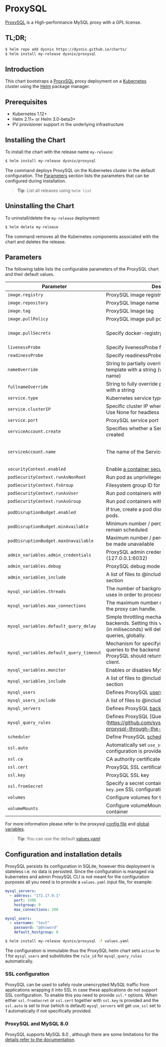 # ProxySQL

[ProxySQL](/https://www.proxysql.com/) is a High-performance MySQL proxy with a GPL license.

## TL;DR;

```bash
$ helm repo add dysnix https://dysnix.github.io/charts/
$ helm install my-release dysnix/proxysql
```

## Introduction

This chart bootstraps a [ProxySQL](https://hub.docker.com/r/proxysql/proxysql) proxy deployment on a [Kubernetes](http://kubernetes.io) cluster using the [Helm](https://helm.sh) package manager.

## Prerequisites

- Kubernetes 1.12+
- Helm 2.11+ or Helm 3.0-beta3+
- PV provisioner support in the underlying infrastructure

## Installing the Chart

To install the chart with the release name `my-release`:

```bash
$ helm install my-release dysnix/proxysql
```

The command deploys ProxySQL on the Kubernetes cluster in the default configuration. The [Parameters](#parameters) section lists the parameters that can be configured during installation.

> **Tip**: List all releases using `helm list`

## Uninstalling the Chart

To uninstall/delete the `my-release` deployment:

```bash
$ helm delete my-release
```

The command removes all the Kubernetes components associated with the chart and deletes the release.

## Parameters

The following table lists the configurable parameters of the ProxySQL chart and their default values.

| Parameter                                   | Description                                         | Default                                                           |
|---------------------------------------------|-----------------------------------------------------|-------------------------------------------------------------------|
| `image.registry`                            | ProxySQL image registry                              | `docker.io`                                                      |
| `image.repository`                          | ProxySQL Image name                                  | `proxysql/proxysql`                                              |
| `image.tag`                                 | ProxySQL Image tag                                   | `2.0.9`                                                          |
| `image.pullPolicy`                          | ProxySQL image pull policy                           | `IfNotPresent`                                                   |
| `image.pullSecrets`                         | Specify docker-registry secret names as an array    | `[]` (does not add image pull secrets to deployed pods)           |
| `livenessProbe`                             | Specify livenessProbe for ProxySQL container | `{}`                                                                     |
| `readinessProbe`                            | Specify readinessProbe for ProxySQL container | (see values.yaml)                                                       |
| `nameOverride`                              | String to partially override proxysql.fullname template with a string (will prepend the release name) | `nil`            |
| `fullnameOverride`                          | String to fully override proxysql.fullname template with a string                                     | `nil`            |
| `service.type`                              | Kubernetes service type                             | `ClusterIP`                                                       |
| `service.clusterIP`                         | Specific cluster IP when service type is cluster IP. Use None for headless service | `nil`                              |
| `service.port`                              | ProxySQL service port                               | `6033`                                                            |
| `serviceAccount.create`                     | Specifies whether a ServiceAccount should be created | `false`                                                          |
| `serviceAccount.name`                       | The name of the ServiceAccount to create            | Generated using the proxysql.fullname template                    |
| `securityContext.enabled`                   | Enable [a container security context](https://kubernetes.io/docs/tasks/configure-pod-container/security-context/#set-the-security-context-for-a-container)                      | `false`                                                            |
| `podSecurityContext.runAsNonRoot`           | Run pod as unprivileged user                       | `true`                                                             |
| `podSecurityContext.fsGroup`                | Filesystem group ID for the pod containers         | `999`                                                              |
| `podSecurityContext.runAsUser`              | Run pod containers with the specified user ID      | `999`                                                              |
| `podSecurityContext.runAsGroup`             | Run pod containers with the specified group ID     | `999`                                                              |
| `podDisruptionBudget.enabled`               | If true, create a pod disruption budget for master pods. | `false`                                                      |
| `podDisruptionBudget.minAvailable`          | Minimum number / percentage of pods that should remain scheduled | `1`                                                  |
| `podDisruptionBudget.maxUnavailable`        | Maximum number / percentage of pods that may be made unavailable | 
| `admin_variables.admin_credentials`         | ProxySQL admin credentials for the management (127.0.0.1:6032)  | `admin:admin`                                         |
| `admin_variables.debug`                     | ProxySQL debug mode                                | `false`                                                            |
| `admin_variables_include`                   | A list of files to @include in the `admin_variables` section | `[]`                                                     |
| `mysql_variables.threads`                   | The number of background threads that ProxySQL uses in order to process MySQL traffic. | `4`                            |
| `mysql_variables.max_connections`           | The maximum number of client connections that the proxy can handle. | `2048`                                            |
| `mysql_variables.default_query_delay`       | Simple throttling mechanism for queries to the backends. Setting this variable to a non-zero value (in miliseconds) will delay the execution of all queries, globally.                                     | `0`                                                |
| `mysql_variables.default_query_timeout`     | Mechanism for specifying the maximal duration of queries to the backend MySQL servers until ProxySQL should return an error to the MySQL client.                                                                 | `3600000` milliseconds                             |
| `mysql_variables.monitor`                   | Enables or disables MySQL Monitor module.           | `false`                                                           |
| `mysql_variables_include`                   | A list of files to @include in the `mysql_variables` section | `[]`                                                     |
| `mysql_users`                               | Defines ProxySQL [users configuration](https://github.com/sysown/proxysql/wiki/Users-configuration)         | `[]`      |
| `mysql_users_include`                       | A list of files to @include in the `mysql_users` section | `[]`                                                         |
| `mysql_servers`                             | Defines ProxySQL [backend servers configuration](https://github.com/sysown/proxysql/wiki/MySQL-Server-Configuration) | `[]`  |
| `mysql_query_rules`                         | Defines ProxySQL [Query Rules (routing)] (https://github.com/sysown/proxysql#configuring-proxysql-through-the-config-file) | `[]`  |
| `scheduler`                                 | Define ProxySQL [scheduler jobs](https://proxysql.com/documentation/scheduler/) | (see values.yaml)                      |
| `ssl.auto`                                  | Automatically set `use_ssl` to `1` when the SSL configuration is provided | `true`  |
| `ssl.ca`                                    | CA authority certificate to use | `""`  |
| `ssl.cert`                                  | ProxySQL SSL certificate | `""`  |
| `ssl.key`                                   | ProxySQL SSL key | `""`  |
| `ssl.fromSecret`                            | Specify a secret containing `ca.pem`, `cert.pem` and `key.pem` SSL configuration | `""`  |
| `volumes`                                   | Configure volumes for the ProxySQL pods | `[]`                                                                          |
| `volumeMounts`                              | Configure volumeMounts for the ProxySQL container | `[]`                                                                |

For more information please refer to the proxysql [config file](https://github.com/sysown/proxysql#configuring-proxysql-through-the-config-file) and [global variables](https://github.com/sysown/proxysql/wiki/Global-variables).

> **Tip**: You can use the default [values.yaml](values.yaml)

## Configuration and installation details

ProxySQL persists its configuration in SQLite, however this deployment is stateless i.e. no data is persisted. Since the configuration is managed via kubernetes and admin ProxySQL CLI is not meant for the configuration purposes all you need is to provide a `values.yaml` input file, for example:

```yaml
mysql_servers:
  - address: "172.17.0.1"
    port: 3306
    hostgroup: 0
    max_connections: 200

mysql_users:
  - username: "test"
    password: "p@ssword"
    default_hostgroup: 0
```

```bash
$ helm install my-release dysnix/proxysql -f values.yaml
```

The configuration is immutable thus the ProxySQL helm chart sets `active` to *1* for `mysql_users` and substitutes the `rule_id` for `mysql_query_rules` automatically.

### SSL configuration

ProxySQL can be used to safely route unencrypted MySQL traffic from applications wrapping it into SSL in case these applications do not support SSL configuration. To enable this you need to provide `ssl.*` options. When either `ssl.fromSecret` or `ssl.cert` together with `ssl.key` is provided and the `ssl.auto` is set to *true* (which is default) `mysql_servers` will get `use_ssl` set to *1* automatically if not specifically provided.

### ProxySQL and MySQL 8.0

ProxySQL supports MySQL 8.0 , although there are some limitations for the [details refer to the documentation](https://github.com/sysown/proxysql/wiki/MySQL-8.0).
